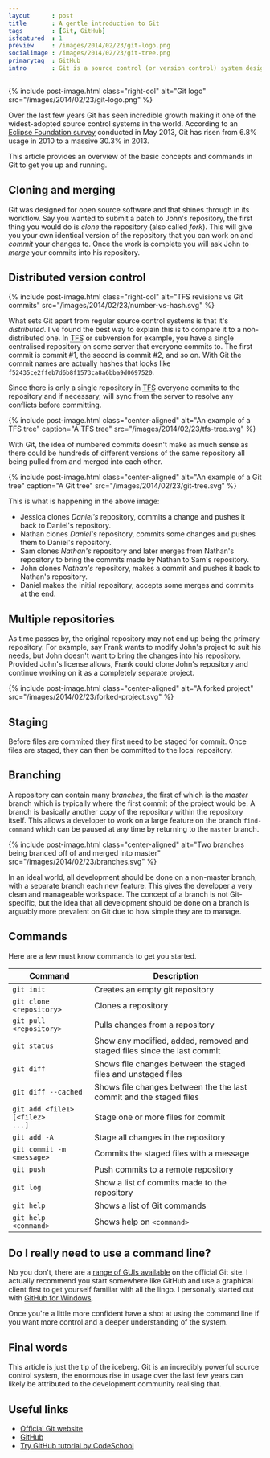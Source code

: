 ```yaml
---
layout      : post
title       : A gentle introduction to Git
tags        : [Git, GitHub]
isfeatured  : 1
preview     : /images/2014/02/23/git-logo.png
socialimage : /images/2014/02/23/git-tree.png
primarytag  : GitHub
intro       : Git is a source control (or version control) system designed and developed by Linus Torvalds back in 2005 for the development of the Linux kernal. Similar to other source control systems like <abbr title="Team Foundation Server">TFS</abbr> or Subversion, it manages your source code enabling a team to work on the same project while minimising conflicts.
---
```


{% include post-image.html class="right-col" alt="Git logo" src="/images/2014/02/23/git-logo.png" %}

Over the last few years Git has seen incredible growth making it one of the widest-adopted source control systems in the world. According to an [Eclipse Foundation survey][1] conducted in May 2013, Git has risen from 6.8% usage in 2010 to a massive 30.3% in 2013.

This article provides an overview of the basic concepts and commands in Git to get you up and running.

<div class="clear"><!----></div>



## Cloning and merging

Git was designed for open source software and that shines through in its workflow. Say you wanted to submit a patch to John's repository, the first thing you would do is *clone* the repository (also called *fork*). This will give you your own identical version of the repository that you can work on and *commit* your changes to. Once the work is complete you will ask John to *merge* your commits into his repository.



## Distributed version control

{% include post-image.html class="right-col" alt="TFS revisions vs Git commits" src="/images/2014/02/23/number-vs-hash.svg" %}

What sets Git apart from regular source control systems is that it's *distributed*. I've found the best way to explain this is to compare it to a non-distributed one. In <abbr title="Team Foundation Server">TFS</abbr> or subversion for example, you have a single centralised repository on some server that everyone commits to. The first commit is commit #1, the second is commit #2, and so on. With Git the commit names are actually hashes that looks like `f52435ce2ffeb7d6b8f1573ca8a6bba9d0697520`.

Since there is only a single repository in <abbr title="Team Foundation Server">TFS</abbr> everyone commits to the repository and if necessary, will sync from the server to resolve any conflicts before committing.

{% include post-image.html class="center-aligned" alt="An example of a TFS tree" caption="A TFS tree" src="/images/2014/02/23/tfs-tree.svg" %}

With Git, the idea of numbered commits doesn't make as much sense as there could be hundreds of different versions of the same repository all being pulled from and merged into each other.

{% include post-image.html class="center-aligned" alt="An example of a Git tree" caption="A Git tree" src="/images/2014/02/23/git-tree.svg" %}

This is what is happening in the above image:

- Jessica clones *Daniel's* repository, commits a change and pushes it back to Daniel's repository.
- Nathan clones *Daniel's* repository, commits some changes and pushes them to Daniel's repository.
- Sam clones *Nathan's* repository and later merges from Nathan's repository to bring the commits made by Nathan to Sam's repository.
- John clones *Nathan's* repository, makes a commit and pushes it back to Nathan's repository.
- Daniel makes the initial repository, accepts some merges and commits at the end.



## Multiple repositories

As time passes by, the original repository may not end up being the primary repository. For example, say Frank wants to modify John's project to suit his needs, but John doesn't want to bring the changes into his repository. Provided John's license allows, Frank could clone John's repository and continue working on it as a completely separate project.

{% include post-image.html class="center-aligned" alt="A forked project" src="/images/2014/02/23/forked-project.svg" %}



## Staging

Before files are commited they first need to be staged for commit. Once files are staged, they can then be committed to the local repository.



## Branching

A repository can contain many *branches*, the first of which is the *master* branch which is typically where the first commit of the project would be. A branch is basically another copy of the repository within the repository itself. This allows a developer to work on a large feature on the branch `find-command` which can be paused at any time by returning to the `master` branch.

{% include post-image.html class="center-aligned" alt="Two branches being branced off of and merged into master" src="/images/2014/02/23/branches.svg" %}

In an ideal world, all development should be done on a non-master branch, with a separate branch each new feature. This gives the developer a very clean and manageable workspace. The concept of a branch is not Git-specific, but the idea that all development should be done on a branch is arguably more prevalent on Git due to how simple they are to manage.



## Commands

Here are a few must know commands to get you started.

| Command                                                           | Description
|-------------------------------------------------------------------|------------
| <kbd><code>git init</code></kbd>                                  | Creates an empty git repository
| <kbd><code>git clone &lt;repository&gt;</code></kbd>              | Clones a repository
| <kbd><code>git pull &lt;repository&gt;</code></kbd>               | Pulls changes from a repository
| <kbd><code>git status</code></kbd>                                | Show any modified, added, removed and staged files since the last commit
| <kbd><code>git diff</code></kbd>                                  | Shows file changes between the staged files and unstaged files
| <kbd><code>git diff --cached</code></kbd>                         | Shows file changes between the the last commit and the staged files
| <kbd><code>git add &lt;file1&gt; \[&lt;file2&gt; ...\]</code></kbd> | Stage one or more files for commit
| <kbd><code>git add -A</code></kbd>                                | Stage all changes in the repository
| <kbd><code>git commit -m &lt;message&gt;</code></kbd>             | Commits the staged files with a message
| <kbd><code>git push</code></kbd>                                  | Push commits to a remote repository
| <kbd><code>git log</code></kbd>                                   | Show a list of commits made to the repository
| <kbd><code>git help</code></kbd>                                  | Shows a list of Git commands
| <kbd><code>git help &lt;command&gt;</code></kbd>                  | Shows help on <kbd><code>&lt;command&gt;</code></kbd> 



## Do I really need to use a command line?

No you don't, there are a [range of GUIs available][2] on the official Git site. I actually recommend you start somewhere like GitHub and use a graphical client first to get yourself familiar with all the lingo. I personally started out with [GitHub for Windows][6].

Once you're a little more confident have a shot at using the command line if you want more control and a deeper understanding of the system.



## Final words

This article is just the tip of the iceberg. Git is an incredibly powerful source control system, the enormous rise in usage over the last few years can likely be attributed to the development community realising that.



## Useful links

- [Official Git website][3]
- [GitHub][5]
- [Try GitHub tutorial by CodeSchool][4]



[1]: http://www.slideshare.net/IanSkerrett/eclipse-survey-2013-report-final
[2]: http://git-scm.com/downloads/guis
[3]: http://git-scm.com/
[4]: http://try.github.com
[5]: https://github.com/
[6]: http://windows.github.com/